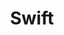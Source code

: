 ---
title: "Swift"
layout: category
permalink: /categories/Swift/
author_profile: true
taxonomy: Swift
---